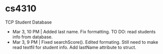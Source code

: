 # cs4310
TCP Student Database
- Mar 3, 10 PM | Added last name. Fix formatting. TO DO: read students info from database.
- Mar 3, 9 PM | Fixed searchScore(). Edited formating. Still need to make read textfil for student info. Add lastName attribute to struct.
